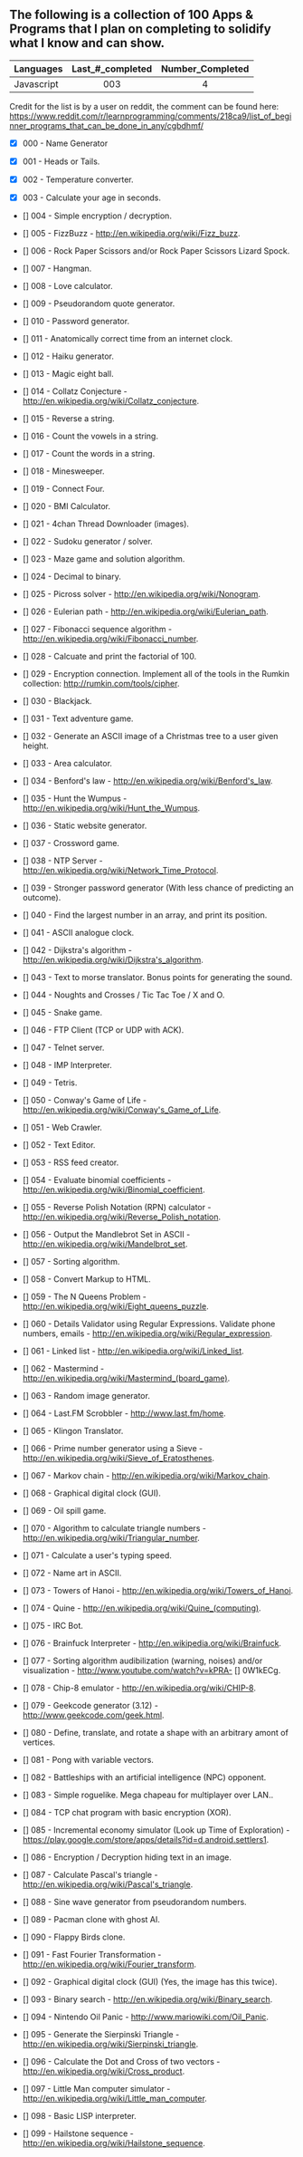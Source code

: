 ## The following is a collection of 100 Apps & Programs that I plan on completing to solidify what I know and can show.

| Languages   | Last_#_completed | Number_Completed |
|-------------|:----------------:|:----------------:|
| Javascript  | 003              | 4                |

Credit for the list is by a user on reddit, the comment can be found here: https://www.reddit.com/r/learnprogramming/comments/218ca9/list_of_beginner_programs_that_can_be_done_in_any/cgbdhmf/

- [x] 000 - Name Generator

- [x] 001 - Heads or Tails.

- [x] 002 - Temperature converter.

- [x] 003 - Calculate your age in seconds.

- [] 004 - Simple encryption / decryption.

- [] 005 - FizzBuzz - http://en.wikipedia.org/wiki/Fizz_buzz.

- [] 006 - Rock Paper Scissors and/or Rock Paper Scissors Lizard Spock.

- [] 007 - Hangman.

- [] 008 - Love calculator.

- [] 009 - Pseudorandom quote generator.

- [] 010 - Password generator.

- [] 011 - Anatomically correct time from an internet clock.

- [] 012 - Haiku generator.

- [] 013 - Magic eight ball.

- [] 014 - Collatz Conjecture - http://en.wikipedia.org/wiki/Collatz_conjecture.

- [] 015 - Reverse a string.

- [] 016 - Count the vowels in a string.

- [] 017 - Count the words in a string.

- [] 018 - Minesweeper.

- [] 019 - Connect Four.

- [] 020 - BMI Calculator.

- [] 021 - 4chan Thread Downloader (images).

- [] 022 - Sudoku generator / solver.

- [] 023 - Maze game and solution algorithm.

- [] 024 - Decimal to binary.

- [] 025 - Picross solver - http://en.wikipedia.org/wiki/Nonogram.

- [] 026 - Eulerian path - http://en.wikipedia.org/wiki/Eulerian_path.

- [] 027 - Fibonacci sequence algorithm - http://en.wikipedia.org/wiki/Fibonacci_number.

- [] 028 - Calcuate and print the factorial of 100.

- [] 029 - Encryption connection. Implement all of the tools in the Rumkin collection: http://rumkin.com/tools/cipher.

- [] 030 - Blackjack.

- [] 031 - Text adventure game.

- [] 032 - Generate an ASCII image of a Christmas tree to a user given height.

- [] 033 - Area calculator.

- [] 034 - Benford's law - http://en.wikipedia.org/wiki/Benford's_law.

- [] 035 - Hunt the Wumpus - http://en.wikipedia.org/wiki/Hunt_the_Wumpus.

- [] 036 - Static website generator.

- [] 037 - Crossword game.

- [] 038 - NTP Server - http://en.wikipedia.org/wiki/Network_Time_Protocol.

- [] 039 - Stronger password generator (With less chance of predicting an outcome).

- [] 040 - Find the largest number in an array, and print its position.

- [] 041 - ASCII analogue clock.

- [] 042 - Dijkstra's algorithm - http://en.wikipedia.org/wiki/Dijkstra's_algorithm.

- [] 043 - Text to morse translator. Bonus points for generating the sound.

- [] 044 - Noughts and Crosses / Tic Tac Toe / X and O.

- [] 045 - Snake game.

- [] 046 - FTP Client (TCP or UDP with ACK).

- [] 047 - Telnet server.

- [] 048 - IMP Interpreter.

- [] 049 - Tetris.

- [] 050 - Conway's Game of Life - http://en.wikipedia.org/wiki/Conway's_Game_of_Life.

- [] 051 - Web Crawler.

- [] 052 - Text Editor.

- [] 053 - RSS feed creator.

- [] 054 - Evaluate binomial coefficients - http://en.wikipedia.org/wiki/Binomial_coefficient.

- [] 055 - Reverse Polish Notation (RPN) calculator - http://en.wikipedia.org/wiki/Reverse_Polish_notation.

- [] 056 - Output the Mandlebrot Set in ASCII - http://en.wikipedia.org/wiki/Mandelbrot_set.

- [] 057 - Sorting algorithm.

- [] 058 - Convert Markup to HTML.

- [] 059 - The N Queens Problem - http://en.wikipedia.org/wiki/Eight_queens_puzzle.

- [] 060 - Details Validator using Regular Expressions. Validate phone numbers, emails - http://en.wikipedia.org/wiki/Regular_expression.

- [] 061 - Linked list - http://en.wikipedia.org/wiki/Linked_list.

- [] 062 - Mastermind - http://en.wikipedia.org/wiki/Mastermind_(board_game).

- [] 063 - Random image generator.

- [] 064 - Last.FM Scrobbler - http://www.last.fm/home.

- [] 065 - Klingon Translator.

- [] 066 - Prime number generator using a Sieve - http://en.wikipedia.org/wiki/Sieve_of_Eratosthenes.

- [] 067 - Markov chain - http://en.wikipedia.org/wiki/Markov_chain.

- [] 068 - Graphical digital clock (GUI).

- [] 069 - Oil spill game.

- [] 070 - Algorithm to calculate triangle numbers - http://en.wikipedia.org/wiki/Triangular_number.

- [] 071 - Calculate a user's typing speed.

- [] 072 - Name art in ASCII.

- [] 073 - Towers of Hanoi - http://en.wikipedia.org/wiki/Towers_of_Hanoi.

- [] 074 - Quine - http://en.wikipedia.org/wiki/Quine_(computing).

- [] 075 - IRC Bot.

- [] 076 - Brainfuck Interpreter - http://en.wikipedia.org/wiki/Brainfuck.

- [] 077 - Sorting algorithm audibilization (warning, noises) and/or visualization - http://www.youtube.com/watch?v=kPRA- [] 0W1kECg.

- [] 078 - Chip-8 emulator - http://en.wikipedia.org/wiki/CHIP-8.

- [] 079 - Geekcode generator (3.12) - http://www.geekcode.com/geek.html.

- [] 080 - Define, translate, and rotate a shape with an arbitrary amont of vertices.

- [] 081 - Pong with variable vectors.

- [] 082 - Battleships with an artificial intelligence (NPC) opponent.

- [] 083 - Simple roguelike. Mega chapeau for multiplayer over LAN..

- [] 084 - TCP chat program with basic encryption (XOR).

- [] 085 - Incremental economy simulator (Look up Time of Exploration) - https://play.google.com/store/apps/details?id=d.android.settlers1.

- [] 086 - Encryption / Decryption hiding text in an image.

- [] 087 - Calculate Pascal's triangle - http://en.wikipedia.org/wiki/Pascal's_triangle.

- [] 088 - Sine wave generator from pseudorandom numbers.

- [] 089 - Pacman clone with ghost AI.

- [] 090 - Flappy Birds clone.

- [] 091 - Fast Fourier Transformation - http://en.wikipedia.org/wiki/Fourier_transform.

- [] 092 - Graphical digital clock (GUI) (Yes, the image has this twice).

- [] 093 - Binary search - http://en.wikipedia.org/wiki/Binary_search.

- [] 094 - Nintendo Oil Panic - http://www.mariowiki.com/Oil_Panic.

- [] 095 - Generate the Sierpinski Triangle - http://en.wikipedia.org/wiki/Sierpinski_triangle.

- [] 096 - Calculate the Dot and Cross of two vectors - http://en.wikipedia.org/wiki/Cross_product.

- [] 097 - Little Man computer simulator - http://en.wikipedia.org/wiki/Little_man_computer.

- [] 098 - Basic LISP interpreter.

- [] 099 - Hailstone sequence - http://en.wikipedia.org/wiki/Hailstone_sequence.